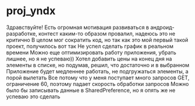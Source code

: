 # proj_yndx
Здравствуйте! 
Есть огромная мотивация развиваться в андроид-разработке, контест каким-то образом провалил, надеюсь это не критично 
В целом мог сократить код, но так как это мой первый такой проект, получилось вот так 
Не успел сделать график в реальном времени 
Можно еще оптимизировать работу приложения, убрать лишнее, но я не успеваю)) 
Хотел добавить цены на конец дня на элементы в списке, но подумав, решил, что достаточно и в выбранном 
Приложение будет медленнее работать, не подгружаться элементы, а порой вылетать 
Все потому что у меня поступает много запросов GET, ограничение 60, поэтому падает скорость обработки запросов 
Можно было бы записывать данные в SharedPreference, но я опять же не успеваю это сделать
